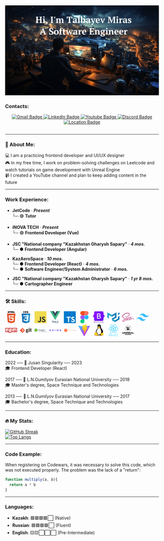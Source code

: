 ![worknight](https://github.com/mirastalbayev/rsschool-cv/blob/gh-pages/nightWork.png)
### Contacts:
<div id="header" align="center">
  <div id="badges">
    <a href="mailto:talbayevm@gmail.com">
      <img src="https://img.shields.io/badge/Gmail-%23D3D3D3?style=for-the-badge&logo=gmail&logoColor=red" alt="Gmail Badge"/>
    </a>
    <a href="https://www.linkedin.com/in/miras-talbayev-b6b5b922a/">
      <img src="https://img.shields.io/badge/LinkedIn-blue?style=for-the-badge&logo=linkedin&logoColor=white" alt="LinkedIn Badge"/>
    </a>
    <a href="https://www.youtube.com/@AiWorldGuide">
      <img src="https://img.shields.io/badge/YouTube-red?style=for-the-badge&logo=youtube&logoColor=white" alt="Youtube Badge"/>
    </a>
    <a href="https://discordapp.com/users/803971596263882772/">
      <img src="https://img.shields.io/badge/Discord-%234361e4?style=for-the-badge&logo=discord&logoColor=white" alt="Discord Badge"/>
    </a>
    <a href="https://maps.app.goo.gl/pgMbRsHiPKBhz6ts7">
      <img src="https://img.shields.io/badge/Location-%23D3D3D3?style=for-the-badge&logo=googlemaps&logoColor=blue" alt="Location Badge"/>
    </a>
  </div>
  <img src="https://komarev.com/ghpvc/?username=mirastalbayev&style=flat-square&color=blue" alt=""/>
</div>

---

### 👨 About Me:
💻 I am a practicing frontend developer and UI/UX designer  
🎮 In my free time, I work on problem-solving challenges on Leetcode and watch tutorials on game development with Unreal Engine  
📹 I created a YouTube channel and plan to keep adding content in the future  

---

### Work Experience:
- **JetCode** · ***Present***  
  └─ 🟢 **Tutor**  

- **iNOVA TECH** · ***Present***  
  └─ 🟢 **Frontend Developer (Vue)**  

- **JSC "National company "Kazakhstan Gharysh Sapary"** · ***4 mos.***  
  └─ ● **Frontend Developer (Angular)**  

- **KazAeroSpace** · ***10 mos.***  
  └─ ● **Frontend Developer (React)** · ***4 mos.***  
  └─ ● **Software Engineer/System Administrator** · ***6 mos.***  

- **JSC "National company "Kazakhstan Gharysh Sapary"** · ***1 yr 8 mos.***  
  └─ ● **Cartographer Engineer**  

---

### 🛠️ Skills:
<div>
  <img src="https://github.com/devicons/devicon/blob/master/icons/html5/html5-original-wordmark.svg" title="HTML" alt="html" width="40" height="40"/>&nbsp;
  <img src="https://github.com/devicons/devicon/blob/master/icons/css3/css3-original-wordmark.svg" title="CSS" alt="css" width="40" height="40"/>&nbsp;
  <img src="https://github.com/devicons/devicon/blob/master/icons/javascript/javascript-original.svg" title="JS" alt="js" width="40" height="40"/>&nbsp;
  <img src="https://github.com/devicons/devicon/blob/master/icons/vuejs/vuejs-original-wordmark.svg" title="Vue" alt="vue" width="40" height="40"/>&nbsp;
  <img src="https://github.com/devicons/devicon/blob/master/icons/typescript/typescript-original.svg" title="TS" alt="ts" width="40" height="40"/>&nbsp;
  <img src="https://github.com/devicons/devicon/blob/master/icons/figma/figma-original.svg" title="Figma" alt="Figma" width="40" height="40"/>&nbsp;
  <img src="https://github.com/devicons/devicon/blob/master/icons/bootstrap/bootstrap-original-wordmark.svg" title="Bootstrap" alt="Bootstrap" width="40" height="40"/>&nbsp;
  <img src="https://github.com/devicons/devicon/blob/master/icons/materialui/materialui-original.svg" title="MUI" alt="mui" width="40" height="40"/>&nbsp;
  <img src="https://github.com/devicons/devicon/blob/master/icons/sass/sass-original.svg" title="SASS" alt="sass" width="40" height="40"/>&nbsp;
  <img src="https://github.com/devicons/devicon/blob/master/icons/tailwindcss/tailwindcss-original.svg" title="Tailwind" alt="tailwind" width="40" height="40"/>&nbsp;
  <img src="https://github.com/devicons/devicon/blob/master/icons/npm/npm-original-wordmark.svg" title="NPM" alt="npm" width="40" height="40"/>&nbsp;
  <img src="https://github.com/devicons/devicon/blob/master/icons/git/git-original-wordmark.svg" title="Git" alt="Git" width="40" height="40"/>&nbsp;
  <img src="https://github.com/devicons/devicon/blob/master/icons/swagger/swagger-original-wordmark.svg" title="Swagger" alt="swagger" width="40" height="40"/>&nbsp;
  <img src="https://github.com/devicons/devicon/blob/master/icons/axios/axios-plain-wordmark.svg" title="Axios" alt="Axios" width="40" height="40"/>&nbsp;
  <img src="https://github.com/devicons/devicon/blob/master/icons/postman/postman-original-wordmark.svg" title="Postman" alt="postman" width="40" height="40"/>&nbsp;
  <img src="https://github.com/devicons/devicon/blob/master/icons/vitejs/vitejs-original.svg" title="Vite" alt="vite" width="40" height="40"/>&nbsp;
  <img src="https://github.com/devicons/devicon/blob/master/icons/linux/linux-original.svg" title="Linux" alt="linux" width="40" height="40"/>&nbsp;
  <img src="https://github.com/devicons/devicon/blob/master/icons/react/react-original-wordmark.svg" title="React" alt="react" width="40" height="40"/>&nbsp;
  <img src="https://github.com/devicons/devicon/blob/master/icons/unrealengine/unrealengine-original-wordmark.svg" title="UE" alt="ue" width="40" height="40"/>&nbsp;
</div>

---

### Education:
2022 ── 🏫 Jusan Singularity ── 2023  
🎓 Frontend Developer (React)

2017 ── 🏫 L.N.Gumilyov Eurasian National University ── 2018  
🎓 Master's degree, Space Technique and Technologies

2013 ── 🏫 L.N.Gumilyov Eurasian National University ── 2017  
🎓 Bachelor's degree, Space Technique and Technologies

---

### 🔥 My Stats:
[![GitHub Streak](http://github-readme-streak-stats.herokuapp.com?user=mirastalbayev&theme=dark&background=000000)](https://git.io/streak-stats)  
[![Top Langs](https://github-readme-stats.vercel.app/api/top-langs/?username=mirastalbayev&layout=compact&theme=vision-friendly-dark)](https://github.com/anuraghazra/github-readme-stats)

---

### Code Example:
When registering on Codewars, it was necessary to solve this code, which was not executed properly. The problem was the lack of a "return":
```javascript
function multiply(a, b){
  return a * b
}
```

---

### Languages:
- **Kazakh**: 🟩🟩🟩🟩⬜  (Native)
- **Russian**: 🟩🟩🟩🟩⬜  (Fluent)
- **English**: 🟨🟨⬜⬜⬜ (Pre-Intermediate)  
